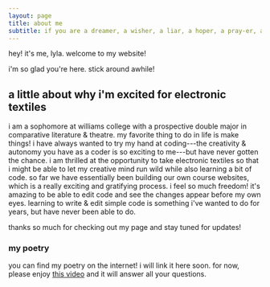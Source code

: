 ```yaml
---
layout: page
title: about me
subtitle: if you are a dreamer, a wisher, a liar, a hoper, a pray-er, a magic-bean-buyer, if you're a pretender, come sit by my fire...
---
```


hey! it's me, lyla. welcome to my website!

i'm so glad you're here. stick around awhile!

## a little about why i'm excited for electronic textiles

i am a sophomore at williams college with a prospective double major in comparative literature & theatre. my favorite thing to do in life is make things! i have always wanted to try my hand at coding---the creativity & autonomy you have as a coder is so exciting to me---but have never gotten the chance. i am thrilled at the opportunity to take electronic textiles so that i might be able to let my creative mind run wild while also learning a bit of code.
so far we have essentially been building our own course websites, which is a really exciting and gratifying process. i feel so much freedom! it's amazing to be able to edit code and see the changes appear before my own eyes. learning to write & edit simple code is something i've wanted to do for years, but have never been able to do.

thanks so much for checking out my page and stay tuned for updates!


### my poetry

you can find my poetry on the internet! i will link it here soon. for now, please enjoy [this video](https://youtu.be/qFfnlYbFEiE?si=sKoEF9oBQQ-f7f6T) and it will answer all your questions.
